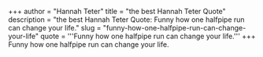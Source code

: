 +++
author = "Hannah Teter"
title = "the best Hannah Teter Quote"
description = "the best Hannah Teter Quote: Funny how one halfpipe run can change your life."
slug = "funny-how-one-halfpipe-run-can-change-your-life"
quote = '''Funny how one halfpipe run can change your life.'''
+++
Funny how one halfpipe run can change your life.
